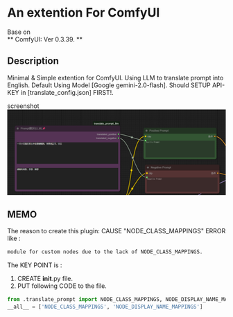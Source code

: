 # An extention For ComfyUI

Base on  
** ComfyUI: Ver 0.3.39. **  

## Description
Minimal & Simple extention for ComfyUI.
Using LLM to translate prompt into English.
Default Using Model [Google gemini-2.0-flash].
Should SETUP API-KEY in [translate_config.json] FIRST!.

screenshot ![theme screenshot](screenshot.png "Screen Shot")


## MEMO
The reason to create this plugin:
CAUSE "NODE_CLASS_MAPPINGS" ERROR like :
```txt
module for custom nodes due to the lack of NODE_CLASS_MAPPINGS. 
``` 

The KEY POINT is :
1. CREATE __init__.py file.
2. PUT following CODE to the file.
```python
from .translate_prompt import NODE_CLASS_MAPPINGS, NODE_DISPLAY_NAME_MAPPINGS
__all__ = ['NODE_CLASS_MAPPINGS', 'NODE_DISPLAY_NAME_MAPPINGS']
```